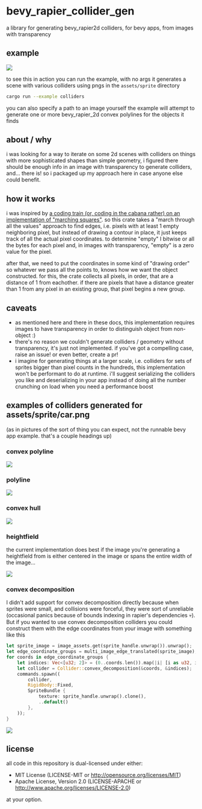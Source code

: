 # bevy_rapier_collider_gen

a library for generating bevy_rapier2d colliders, for bevy apps, from images with transparency

## example

![](https://github.com/shnewto/bevy_rapier_collider_gen/blob/main/img/example-default.png?raw=true)

to see this in action you can run the example, with no args it generates a scene with various colliders using pngs in the `assets/sprite` directory
```sh
cargo run --example colliders
```

you can also specify a path to an image yourself the example will attempt to generate one or more bevy_rapier_2d convex polylines for the objects it finds

## about / why

i was looking for a way to iterate on some 2d scenes with colliders on things with more sophisticated shapes than simple 
geometry, i figured there should be enough info in an image with transparency to generate colliders, and... there is! so i 
packaged up my approach here in case anyone else could benefit. 

## how it works

i was inspired by [a coding train (or, coding in the cabana rather) on an implementation of "marching squares"](https://youtu.be/0ZONMNUKTfU).
so this crate takes a "march through all the values" approach to find edges, i.e. pixels with at least 1 empty neighboring pixel, but 
instead of drawing a contour in place, it just keeps track of all the actual pixel coordinates. to determine "empty" I bitwise
or all the bytes for each pixel and, in images with transparency, "empty" is a zero value for the pixel.

after that, we need to put the coordinates in some kind of "drawing order" so whatever we pass all the points to, knows how we want the object constructed. for this, the
crate collects all pixels, in order, that are a distance of 1 from eachother. if there are pixels that have a distance greater than 1
from any pixel in an existing group, that pixel begins a new group.

## caveats

- as mentioned here and there in these docs, this implementation requires images to have transparency in order to distinguish object from non-object :)
- there's no reason we couldn't generate colliders / geometry without transparency, it's just not implemented. if you've got a compelling case, raise an issue! or even better, create a pr!
- i imagine for generating things at a larger scale, i.e. colliders for sets of sprites bigger than pixel counts in the hundreds, this implementation won't be performant to do at runtime. i'll suggest serializing the colliders you like and deserializing in your app instead of doing all the number crunching on load when you need a performance boost


## examples of colliders generated for assets/sprite/car.png 

(as in pictures of the sort of thing you can expect, not the runnable bevy app example. that's a couple headings up)

### convex polyline

![](https://github.com/shnewto/bevy_rapier_collider_gen/blob/main/img/convex-polyline.png?raw=true)

### polyline

![](https://github.com/shnewto/bevy_rapier_collider_gen/blob/main/img/polyline.png?raw=true)

### convex hull

![](https://github.com/shnewto/bevy_rapier_collider_gen/blob/main/img/convex-hull.png?raw=true)

### heightfield

the current implementation does best if the image you're generating a heightfield from is either centered in the image
or spans the entire width of the image...

![](https://github.com/shnewto/bevy_rapier_collider_gen/blob/main/img/heightfield.png?raw=true)

### convex decomposition

I didn't add support for convex decomposition directly because when sprites were small, and collisions were forceful, they were sort of unreliable (occasional panics because of bounds indexing in rapier's dependencies 💀). But if you wanted to use
convex decomposition colliders you could construct them with the edge coordinates from your image with something like this

```rust
let sprite_image = image_assets.get(sprite_handle.unwrap()).unwrap();
let edge_coordinate_groups = multi_image_edge_translated(sprite_image);
for coords in edge_coordinate_groups {
    let indices: Vec<[u32; 2]> = (0..coords.len()).map(|i| [i as u32, i as u32]).collect();
    let collider = Collider::convex_decomposition(&coords, &indices);
    commands.spawn((
        collider,
        RigidBody::Fixed,
        SpriteBundle {
            texture: sprite_handle.unwrap().clone(),
            ..default()
        },
    ));
}
```

![](https://github.com/shnewto/bevy_rapier_collider_gen/blob/main/img/convex-decomposition.png?raw=true)

## license
all code in this repository is dual-licensed under either:
- MIT License (LICENSE-MIT or http://opensource.org/licenses/MIT)
- Apache License, Version 2.0 (LICENSE-APACHE or http://www.apache.org/licenses/LICENSE-2.0)

at your option. 